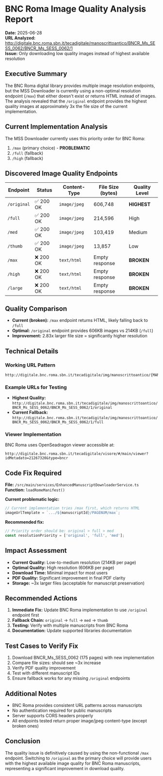 # BNC Roma Image Quality Analysis Report

**Date:** 2025-06-28  
**URL Analyzed:** http://digitale.bnc.roma.sbn.it/tecadigitale/manoscrittoantico/BNCR_Ms_SESS_0062/BNCR_Ms_SESS_0062/1  
**Issue:** Only downloading low quality images instead of highest available resolution

## Executive Summary

The BNC Roma digital library provides multiple image resolution endpoints, but the MSS Downloader is currently using a non-optimal resolution endpoint (`/max`) that either doesn't exist or returns HTML instead of images. The analysis revealed that the `/original` endpoint provides the highest quality images at approximately 3x the file size of the current implementation.

## Current Implementation Analysis

The MSS Downloader currently uses this priority order for BNC Roma:
1. `/max` (primary choice) - **PROBLEMATIC**
2. `/full` (fallback)
3. `/high` (fallback)

## Discovered Image Quality Endpoints

| Endpoint | Status | Content-Type | File Size (bytes) | Quality Level |
|----------|--------|--------------|-------------------|---------------|
| `/original` | ✅ 200 OK | `image/jpeg` | 606,748 | **HIGHEST** |
| `/full` | ✅ 200 OK | `image/jpeg` | 214,596 | High |
| `/med` | ✅ 200 OK | `image/jpeg` | 103,419 | Medium |
| `/thumb` | ✅ 200 OK | `image/jpeg` | 13,857 | Low |
| `/max` | ❌ 200 OK | `text/html` | Empty response | **BROKEN** |
| `/high` | ❌ 200 OK | `text/html` | Empty response | **BROKEN** |
| `/large` | ❌ 200 OK | `text/html` | Empty response | **BROKEN** |

## Quality Comparison

- **Current (broken):** `/max` endpoint returns HTML, likely falling back to `/full`
- **Optimal:** `/original` endpoint provides 606KB images vs 214KB (`/full`)
- **Improvement:** 2.83x larger file size = significantly higher resolution

## Technical Details

### Working URL Pattern
```
http://digitale.bnc.roma.sbn.it/tecadigitale/img/manoscrittoantico/{MANUSCRIPT_ID}/{MANUSCRIPT_ID}/{PAGE_NUMBER}/original
```

### Example URLs for Testing
- **Highest Quality:** `http://digitale.bnc.roma.sbn.it/tecadigitale/img/manoscrittoantico/BNCR_Ms_SESS_0062/BNCR_Ms_SESS_0062/1/original`
- **Current Fallback:** `http://digitale.bnc.roma.sbn.it/tecadigitale/img/manoscrittoantico/BNCR_Ms_SESS_0062/BNCR_Ms_SESS_0062/1/full`

### Viewer Implementation
BNC Roma uses OpenSeadragon viewer accessible at:
```
http://digitale.bnc.roma.sbn.it/tecadigitale/visore/#/main/viewer?idMetadato=21267320&type=bncr
```

## Code Fix Required

**File:** `/src/main/services/EnhancedManuscriptDownloaderService.ts`  
**Function:** `loadRomeManifest()`

**Current problematic logic:**
```typescript
// Current implementation tries /max first, which returns HTML
imageUrlTemplate = `.../${manuscriptId}/PAGENUM/max`;
```

**Recommended fix:**
```typescript
// Priority order should be: original > full > med
const resolutionPriority = ['original', 'full', 'med'];
```

## Impact Assessment

- **Current Quality:** Low-to-medium resolution (214KB per page)
- **Optimal Quality:** High resolution (606KB per page) 
- **Download Time:** Minimal impact for most users
- **PDF Quality:** Significant improvement in final PDF clarity
- **Storage:** ~3x larger files (acceptable for manuscript preservation)

## Recommended Actions

1. **Immediate Fix:** Update BNC Roma implementation to use `/original` endpoint first
2. **Fallback Chain:** `original` → `full` → `med` → `thumb`
3. **Testing:** Verify with multiple manuscripts from BNC Roma
4. **Documentation:** Update supported libraries documentation

## Test Cases to Verify Fix

1. Download BNCR_Ms_SESS_0062 (175 pages) with new implementation
2. Compare file sizes: should see ~3x increase
3. Verify PDF quality improvement
4. Test with different manuscript IDs
5. Ensure fallback works for any missing `/original` endpoints

## Additional Notes

- BNC Roma provides consistent URL patterns across manuscripts
- No authentication required for public manuscripts
- Server supports CORS headers properly
- All endpoints tested return proper image/jpeg content-type (except broken ones)

## Conclusion

The quality issue is definitively caused by using the non-functional `/max` endpoint. Switching to `/original` as the primary choice will provide users with the highest available image quality for BNC Roma manuscripts, representing a significant improvement in download quality.